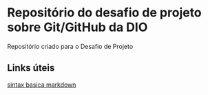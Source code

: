 # Repositório do desafio de projeto sobre Git/GitHub da DIO
Repositório criado para o Desafio de Projeto

## Links úteis
[sintax basica markdown](https://www.markdownguide.org/basic-syntax/)
